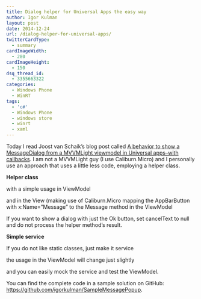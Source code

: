 ```yaml
---
title: Dialog helper for Universal Apps the easy way
author: Igor Kulman
layout: post
date: 2014-12-24
url: /dialog-helper-for-universal-apps/
twitterCardType:
  - summary
cardImageWidth:
  - 280
cardImageHeight:
  - 150
dsq_thread_id:
  - 3355663322
categories:
  - Windows Phone
  - WinRT
tags:
  - 'c#'
  - Windows Phone
  - windows store
  - winrt
  - xaml
---
```

Today I read Joost van Schaik&#8217;s blog post called [A behavior to show a MessageDialog from a MVVMLight viewmodel in Universal apps–with callbacks][1]. I am not a MVVMLight guy (I use Caliburn.Micro) and I personally use an approach that uses a little less code, employing a helper class.

**Helper class**

<script src="https://gist.github.com/igorkulman/fda1860b35d5312e9157.js?file=DialogHelper.cs"></script>

with a simple usage in ViewModel

<script src="https://gist.github.com/igorkulman/fda1860b35d5312e9157.js?file=usage.cs"></script>

and in the View (making use of Caliburn.Micro mapping the AppBarButton with x:Name=&#8221;Message&#8221; to the Message method in the ViewModel

<script src="https://gist.github.com/igorkulman/fda1860b35d5312e9157.js?file=usage.xaml"></script>

If you want to show a dialog with just the Ok button, set cancelText to null and do not process the helper method&#8217;s result.

**Simple service**

If you do not like static classes, just make it service

<script src="https://gist.github.com/igorkulman/fda1860b35d5312e9157.js?file=DialogHelperService.cs"></script>

the usage in the ViewModel will change just slightly

<script src="https://gist.github.com/igorkulman/fda1860b35d5312e9157.js?file=usage2.cs"></script>

and you can easily mock the service and test the ViewModel.

You can find the complete code in a sample solution on GitHub: <https://github.com/igorkulman/SampleMessagePopup>.

 [1]: http://dotnetbyexample.blogspot.nl/2014/12/a-behavior-to-show-messagedialog-from.html